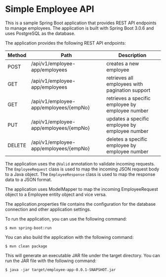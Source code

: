 # Simple Employee API

This is a sample Spring Boot application that provides REST API endpoints to manage employees. The application is built with Spring Boot 3.0.6 and uses PostgreSQL as the database.

The application provides the following REST API endpoints:

| **Method** | **Path**                               | **Description**                                  |
| :--------- | -------------------------------------- | ------------------------------------------------ |
| POST       | /api/v1/employee-app/employees         | creates a new employee                           |
| GET        | /api/v1/employee-app/employees         | retrieves all employees with pagination support  |
| GET        | /api/v1/employee-app/employees/{empNo} | retrieves a specific employee by employee number |
| PUT        | /api/v1/employee-app/employees/{empNo} | updates a specific employee by employee number   |
| DELETE     | /api/v1/employee-app/employees/{empNo} | deletes a specific employee by employee number   |

The application uses the `@Valid` annotation to validate incoming requests. The `EmployeeRequest` class is used to map the incoming JSON request body to a Java object. The `EmployeeResponse` class is used to map the response data to a JSON format.

The application uses ModelMapper to map the incoming EmployeeRequest object to a Employee entity object and vice versa.

The application.properties file contains the configuration for the database connection and other application settings.

To run the application, you can use the following command:

```
$ mvn spring-boot:run
```

You can also build the application with the following command:

```
$ mvn clean package
```

This will generate an executable JAR file under the target directory. You can run the JAR file with the following command:

```
$ java -jar target/employee-app-0.0.1-SNAPSHOT.jar
```
